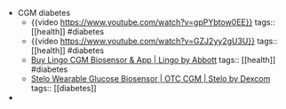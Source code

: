 - CGM diabetes
	- {{video https://www.youtube.com/watch?v=gpPYbtow0EE}}
	  tags:: [[health]] #diabetes
	- {{video https://www.youtube.com/watch?v=GZJ2yy2gU3U}}
	  tags:: [[health]] #diabetes
	- [Buy Lingo CGM Biosensor & App | Lingo by Abbott](https://www.hellolingo.com/products)
	  tags:: [[health]] #diabetes
	- [Stelo Wearable Glucose Biosensor | OTC CGM | Stelo by Dexcom](https://www.stelo.com/)
	  tags:: [[diabetes]]
-